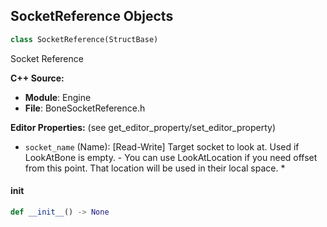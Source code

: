 ## SocketReference Objects

```python
class SocketReference(StructBase)
```

Socket Reference

**C++ Source:**

- **Module**: Engine
- **File**: BoneSocketReference.h

**Editor Properties:** (see get_editor_property/set_editor_property)

- ``socket_name`` (Name):  [Read-Write] Target socket to look at. Used if LookAtBone is empty. - You can use  LookAtLocation if you need offset from this point. That location will be used in their local space. *

<a id="unreal.SocketReference.__init__"></a>

#### __init__

```python
def __init__() -> None
```

<a id="unreal.NiagaraDeviceProfileStateEntry"></a>